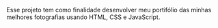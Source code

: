 Esse projeto tem como finalidade desenvolver meu portifólio das minhas melhores fotografias usando HTML, CSS e JavaScript.